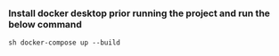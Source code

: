 ### Install docker desktop prior running the project and run the below command
```sh docker-compose up --build ```